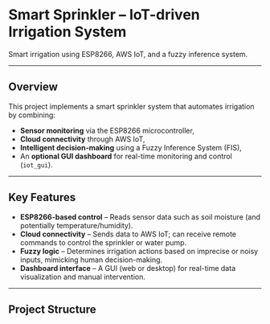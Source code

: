 # Smart Sprinkler – IoT-driven Irrigation System

Smart irrigation using ESP8266, AWS IoT, and a fuzzy inference system.

---

## Overview

This project implements a smart sprinkler system that automates irrigation by combining:

- **Sensor monitoring** via the ESP8266 microcontroller,
- **Cloud connectivity** through AWS IoT,
- **Intelligent decision-making** using a Fuzzy Inference System (FIS),
- An **optional GUI dashboard** for real-time monitoring and control (`iot_gui`).

---

## Key Features

- **ESP8266-based control** – Reads sensor data such as soil moisture (and potentially temperature/humidity).
- **Cloud connectivity** – Sends data to AWS IoT; can receive remote commands to control the sprinkler or water pump.
- **Fuzzy logic** – Determines irrigation actions based on imprecise or noisy inputs, mimicking human decision-making.
- **Dashboard interface** – A GUI (web or desktop) for real-time data visualization and manual intervention.

---

## Project Structure

